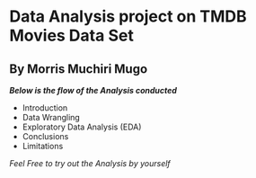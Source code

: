 # Data Analysis project on TMDB Movies Data Set
## By Morris Muchiri Mugo
_**Below is the flow of the Analysis conducted**_
* Introduction
* Data Wrangling
* Exploratory Data Analysis (EDA)
* Conclusions 
* Limitations


_Feel Free to try out the Analysis by yourself_